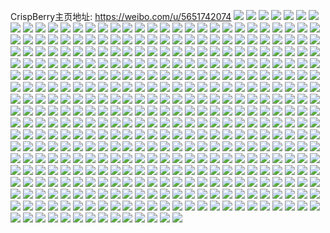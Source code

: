 CrispBerry主页地址: https://weibo.com/u/5651742074 
![](https://wx4.sinaimg.cn/mw2000/006au8iely1h9ftm3w1lrj319e19engh.jpg) 
![](https://wx4.sinaimg.cn/mw2000/006au8iely1h9ftm47kgoj30i30ildhe.jpg) 
![](https://wx4.sinaimg.cn/mw2000/006au8iely1h9ftm2gm10j30kr0krdih.jpg) 
![](https://wx4.sinaimg.cn/mw2000/006au8iely1h9ftm4joxqj30fq0m0q5p.jpg) 
![](https://wx4.sinaimg.cn/mw2000/006au8iely1h9asr30renj31ce1vr1kx.jpg) 
![](https://wx4.sinaimg.cn/mw2000/006au8iely1h9asr3n7cyj311e1gck77.jpg) 
![](https://wx4.sinaimg.cn/mw2000/006au8iely1h9asr45xftj30zb1dgtm9.jpg) 
![](https://wx4.sinaimg.cn/mw2000/006au8iely1h9asr4oxkij31fu1fux3r.jpg) 
![](https://wx4.sinaimg.cn/mw2000/006au8iely1h8u8cgrgv5j30n716b7fp.jpg) 
![](https://wx4.sinaimg.cn/mw2000/006au8iely1h8u8chsvr4j30r8124n6c.jpg) 
![](https://wx4.sinaimg.cn/mw2000/006au8iely1h8u8cgch76j30oe0oewlw.jpg) 
![](https://wx4.sinaimg.cn/mw2000/006au8iely1h8qpejd00ij30n70whah7.jpg) 
![](https://wx4.sinaimg.cn/mw2000/006au8iely1h8nkgng0dtj30h70uk78q.jpg) 
![](https://wx4.sinaimg.cn/mw2000/006au8iely1h8nkgon3xrj30u81hq1as.jpg) 
![](https://wx4.sinaimg.cn/mw2000/006au8iely1h8as2exr9rj30wt0wt7e1.jpg) 
![](https://wx4.sinaimg.cn/mw2000/006au8iely1h7s6axianpj31n41n44lx.jpg) 
![](https://wx4.sinaimg.cn/mw2000/006au8iely1h7s6aympwnj31cd2e21kx.jpg) 
![](https://wx4.sinaimg.cn/mw2000/006au8iely1h7s6aw2suuj31j925f1kx.jpg) 
![](https://wx4.sinaimg.cn/mw2000/006au8iely1h7ox0ghb6sj30ar0f2myn.jpg) 
![](https://wx4.sinaimg.cn/mw2000/006au8iely1h7ox0gvu5xj307o07oq3l.jpg) 
![](https://wx4.sinaimg.cn/mw2000/006au8iely1h7ox0h6u3oj30h10nuwj8.jpg) 
![](https://wx4.sinaimg.cn/mw2000/006au8iely1h6oubplg5sj30uv0uvdsg.jpg) 
![](https://wx4.sinaimg.cn/mw2000/006au8iely1h6oubrekkjj30hu0huac2.jpg) 
![](https://wx4.sinaimg.cn/mw2000/006au8iely1h67i9juwaqj30rp12sah3.jpg) 
![](https://wx4.sinaimg.cn/mw2000/006au8iely1h67i9k8jqhj30fs0s3q6j.jpg) 
![](https://wx4.sinaimg.cn/mw2000/006au8iely1h67i9jjnj1j30eu0qewi2.jpg) 
![](https://wx4.sinaimg.cn/mw2000/006au8iely1h67i9ktb1zj319z1sd1kx.jpg) 
![](https://wx4.sinaimg.cn/mw2000/006au8iely1h6316tutyaj31ye1yeqh8.jpg) 
![](https://wx4.sinaimg.cn/mw2000/006au8iely1h6316stw86j322h2w94qp.jpg) 
![](https://wx4.sinaimg.cn/mw2000/006au8iely1h6316uq8nlj320u2tzaq4.jpg) 
![](https://wx4.sinaimg.cn/mw2000/006au8iely1h6316vccs1j321e21etgk.jpg) 
![](https://wx4.sinaimg.cn/mw2000/006au8iely1h533vc02h7j30ho0vf0xp.jpg) 
![](https://wx4.sinaimg.cn/mw2000/006au8iely1h4zk958vhqj30wt1mb4cv.jpg) 
![](https://wx4.sinaimg.cn/mw2000/006au8iely1h4zk95qsjkj31dm1dme04.jpg) 
![](https://wx4.sinaimg.cn/mw2000/006au8iely1h4ewhznuvej30i40pddlw.jpg) 
![](https://wx4.sinaimg.cn/mw2000/006au8iely1h4ewi0ep6jj30gy0gymzz.jpg) 
![](https://wx4.sinaimg.cn/mw2000/006au8iely1h4363v6m3yj30x21mrqgt.jpg) 
![](https://wx4.sinaimg.cn/mw2000/006au8iely1h4363voyq9j312i1hwqhw.jpg) 
![](https://wx4.sinaimg.cn/mw2000/006au8iely1h4363urutqj30wc199qct.jpg) 
![](https://wx4.sinaimg.cn/mw2000/006au8iely1h4363wid6ij30xq1nyao5.jpg) 
![](https://wx4.sinaimg.cn/mw2000/006au8iely1h3ns3gctaoj30hv0p1788.jpg) 
![](https://wx4.sinaimg.cn/mw2000/006au8iely1h3ibctap67j30vr18gn8h.jpg) 
![](https://wx4.sinaimg.cn/mw2000/006au8iely1h3ibcul5txj30hg0ofn13.jpg) 
![](https://wx4.sinaimg.cn/mw2000/006au8iely1h3etqnfj4rj317o1p54hm.jpg) 
![](https://wx4.sinaimg.cn/mw2000/006au8iely1h3etqoa3zlj31fm20b1kx.jpg) 
![](https://wx4.sinaimg.cn/mw2000/006au8iely1h3etqotcl5j31171g3qmz.jpg) 
![](https://wx4.sinaimg.cn/mw2000/006au8iely1h2whklamwfj30gx0nojvl.jpg) 
![](https://wx4.sinaimg.cn/mw2000/006au8iely1h2whklukh9j30o50xt7bi.jpg) 
![](https://wx4.sinaimg.cn/mw2000/006au8iely1h2whkmge2mj30ol0yfdl2.jpg) 
![](https://wx4.sinaimg.cn/mw2000/006au8iely1h1nixx58eqj30pe0zkjw9.jpg) 
![](https://wx4.sinaimg.cn/mw2000/006au8iely1h1nixxovyxj319o1rydx7.jpg) 
![](https://wx4.sinaimg.cn/mw2000/006au8iely1h1nixy6ifvj310b10b4bq.jpg) 
![](https://wx4.sinaimg.cn/mw2000/006au8iely1h1nixzco30j327932yqv5.jpg) 
![](https://wx4.sinaimg.cn/mw2000/006au8iely1h1l6fkhx1fj30mx120akr.jpg) 
![](https://wx4.sinaimg.cn/mw2000/006au8iely1h1kjl6ss93j312a12anau.jpg) 
![](https://wx4.sinaimg.cn/mw2000/006au8iely1h1kjl78jgoj30n80wi44o.jpg) 
![](https://wx4.sinaimg.cn/mw2000/006au8iely1h1kjl9n10cj31sv1svb29.jpg) 
![](https://wx4.sinaimg.cn/mw2000/006au8iely1h0cp2cf7fwj30yu1t1trc.jpg) 
![](https://wx4.sinaimg.cn/mw2000/006au8iely1h0cp2btysij31p727xkjl.jpg) 
![](https://wx4.sinaimg.cn/mw2000/006au8iely1h0cp2cxuglj314v1j3ww6.jpg) 
![](https://wx4.sinaimg.cn/mw2000/006au8iely1h0cp2dtfbhj316b1rtqqc.jpg) 
![](https://wx4.sinaimg.cn/mw2000/006au8iely1h0cp2exsaqj31nk2cakjl.jpg) 
![](https://wx4.sinaimg.cn/mw2000/006au8iely1h0cp2fl14yj318g18gqjl.jpg) 
![](https://wx4.sinaimg.cn/mw2000/006au8iely1h0cp2gh5htj31rf27gkjl.jpg) 
![](https://wx4.sinaimg.cn/mw2000/006au8iely1h0cp2h6vmuj31bb1ufnnj.jpg) 
![](https://wx4.sinaimg.cn/mw2000/006au8iely1h0cp2i6xgaj31oi266hdt.jpg) 
![](https://wx4.sinaimg.cn/mw2000/006au8iely1h0cp2iw7hfj314y14yk6r.jpg) 
![](https://wx4.sinaimg.cn/mw2000/006au8iely1h0cp2jwtjij31pw2g3npd.jpg) 
![](https://wx4.sinaimg.cn/mw2000/006au8iely1h0cp2krdgoj31fj1yt1kx.jpg) 
![](https://wx4.sinaimg.cn/mw2000/006au8iely1h0cp2lcpwbj31df1i7x1s.jpg) 
![](https://wx4.sinaimg.cn/mw2000/006au8iely1h0cp2lwu10j316o14vwtp.jpg) 
![](https://wx4.sinaimg.cn/mw2000/006au8iely1h029xpyqm5j31761k6qix.jpg) 
![](https://wx4.sinaimg.cn/mw2000/006au8iely1h029xpbn9rj318c1qp19w.jpg) 
![](https://wx4.sinaimg.cn/mw2000/006au8iely1h029xqshsgj31ap1wskc0.jpg) 
![](https://wx4.sinaimg.cn/mw2000/006au8iely1gztgnbcxxdj31do1xk1kx.jpg) 
![](https://wx4.sinaimg.cn/mw2000/006au8iely1gztgnc5uscj30vc17v140.jpg) 
![](https://wx4.sinaimg.cn/mw2000/006au8iely1gztgnal5l4j311i1gitlh.jpg) 
![](https://wx4.sinaimg.cn/mw2000/006au8iely1gzs0arajyvj308w0cgmy8.jpg) 
![](https://wx4.sinaimg.cn/mw2000/006au8iely1gzj1h7ghvej30xc3z2e81.jpg) 
![](https://wx4.sinaimg.cn/mw2000/006au8iely1gzj1h9gjowj30xc4a6npd.jpg) 
![](https://wx4.sinaimg.cn/mw2000/006au8iely1gze3bhk7mmj30sg0sgdmp.jpg) 
![](https://wx4.sinaimg.cn/mw2000/006au8iely1gze3bivrczj30qi1b4k0h.jpg) 
![](https://wx4.sinaimg.cn/mw2000/006au8iely1gzbqlejf7gj30x11mbana.jpg) 
![](https://wx4.sinaimg.cn/mw2000/006au8iely1gzbqlf14fhj30gg0t841j.jpg) 
![](https://wx4.sinaimg.cn/mw2000/006au8iely1gzbqle46upj30hn0opn1m.jpg) 
![](https://wx4.sinaimg.cn/mw2000/006au8iely1gzbqlfffi2j30la11uafg.jpg) 
![](https://wx4.sinaimg.cn/mw2000/006au8iely1gyviwrn963j30id0pqjtp.jpg) 
![](https://wx4.sinaimg.cn/mw2000/006au8iely1gyviws4ux8j30i10p9ad3.jpg) 
![](https://wx4.sinaimg.cn/mw2000/006au8iely1gyviwqx7s1j30jf0yjdld.jpg) 
![](https://wx4.sinaimg.cn/mw2000/006au8iely1gyviwst3fcj30no164agq.jpg) 
![](https://wx4.sinaimg.cn/mw2000/006au8iely1gytcb9uifoj30hb0o8acy.jpg) 
![](https://wx4.sinaimg.cn/mw2000/006au8iely1gytcba2xmkj309i0dcdh3.jpg) 
![](https://wx4.sinaimg.cn/mw2000/006au8iely1gytcb9hfozj30j60qu43i.jpg) 
![](https://wx4.sinaimg.cn/mw2000/006au8iely1gytcbaegc4j30hc0i8juq.jpg) 
![](https://wx4.sinaimg.cn/mw2000/006au8iely1gynexosbd7j313s2abx6p.jpg) 
![](https://wx4.sinaimg.cn/mw2000/006au8iely1gyeien9li3j311i1gidpr.jpg) 
![](https://wx4.sinaimg.cn/mw2000/006au8iely1gyeiemvjyjj30rs0rsweg.jpg) 
![](https://wx4.sinaimg.cn/mw2000/006au8iely1gyeienwybvj30rs0rsweg.jpg) 
![](https://wx4.sinaimg.cn/mw2000/006au8iely1gyeieo9wb4j30rg1ct477.jpg) 
![](https://wx4.sinaimg.cn/mw2000/006au8iely1gyc3fwfnroj30i40pd439.jpg) 
![](https://wx4.sinaimg.cn/mw2000/006au8iely1gyc3fw0a8kj30yn1ciws9.jpg) 
![](https://wx4.sinaimg.cn/mw2000/006au8iely1gy9s3ofsyhj30t81fy14f.jpg) 
![](https://wx4.sinaimg.cn/mw2000/006au8iely1gy9s3o1ucjj30rw13179y.jpg) 
![](https://wx4.sinaimg.cn/mw2000/006au8iely1gy3x129ty3j311r11rwrt.jpg) 
![](https://wx4.sinaimg.cn/mw2000/006au8iely1gy3x11s32aj30xx0xxtlt.jpg) 
![](https://wx4.sinaimg.cn/mw2000/006au8iely1gy3x12thdoj3155155wvs.jpg) 
![](https://wx4.sinaimg.cn/mw2000/006au8iely1gy3x138a5kj30so17s4ak.jpg) 
![](https://wx4.sinaimg.cn/mw2000/006au8iely1gxrdw24alyj317u1pd4m6.jpg) 
![](https://wx4.sinaimg.cn/mw2000/006au8iely1gxrdw2u5pmj313r1jnqgg.jpg) 
![](https://wx4.sinaimg.cn/mw2000/006au8iely1gxrdw3iputj316p1nstpm.jpg) 
![](https://wx4.sinaimg.cn/mw2000/006au8iely1gxrdw1lqd6j31681n1niu.jpg) 
![](https://wx4.sinaimg.cn/mw2000/006au8iely1gxpb7r774zj30l40l4jsm.jpg) 
![](https://wx4.sinaimg.cn/mw2000/006au8iely1gxpb7rmhzij30wn19pqdi.jpg) 
![](https://wx4.sinaimg.cn/mw2000/006au8iely1gxo3yhp2kij30fg0lm780.jpg) 
![](https://wx4.sinaimg.cn/mw2000/006au8iely1gxo3yi2xryj30h20nwjvm.jpg) 
![](https://wx4.sinaimg.cn/mw2000/006au8iely1gxj9r1jhdyj30rf12edpr.jpg) 
![](https://wx4.sinaimg.cn/mw2000/006au8iely1gxj9r2e0v2j31qg2ffkjl.jpg) 
![](https://wx4.sinaimg.cn/mw2000/006au8iely1gxj9r2xw08j30om0ygwmc.jpg) 
![](https://wx4.sinaimg.cn/mw2000/006au8iely1gxj9r3kccmj316z24f7wh.jpg) 
![](https://wx4.sinaimg.cn/mw2000/006au8iely1gxj9r4sbm6j30ng0wtn46.jpg) 
![](https://wx4.sinaimg.cn/mw2000/006au8iely1gxj9r5lttwj30q61ai14b.jpg) 
![](https://wx4.sinaimg.cn/mw2000/006au8iely1gxj9r60yxyj30vw1kqh1n.jpg) 
![](https://wx4.sinaimg.cn/mw2000/006au8iely1gxj9r72pnuj31l82tuqv5.jpg) 
![](https://wx4.sinaimg.cn/mw2000/006au8iely1gxi51r9nmhj30kl10mjyc.jpg) 
![](https://wx4.sinaimg.cn/mw2000/006au8iely1gxi51rzjiij30pg199gz8.jpg) 
![](https://wx4.sinaimg.cn/mw2000/006au8iely1gxi51sjqcpj30om18t13m.jpg) 
![](https://wx4.sinaimg.cn/mw2000/006au8iely1gxi51qs515j30y40y4th1.jpg) 
![](https://wx4.sinaimg.cn/mw2000/006au8iely1gxgynq1jhsj30en0kignt.jpg) 
![](https://wx4.sinaimg.cn/mw2000/006au8iely1gxgynqjmfsj30vc1jptkp.jpg) 
![](https://wx4.sinaimg.cn/mw2000/006au8iely1gxgynplw67j30rk12ln6y.jpg) 
![](https://wx4.sinaimg.cn/mw2000/006au8iely1gxfkgwaimvj30xl1b0qrp.jpg) 
![](https://wx4.sinaimg.cn/mw2000/006au8iely1gxfkgx1dgxj31171g219a.jpg) 
![](https://wx4.sinaimg.cn/mw2000/006au8iely1gxfkgxwiizj30qv11n48v.jpg) 
![](https://wx4.sinaimg.cn/mw2000/006au8iely1gxfkgykx03j30qy1bwdut.jpg) 
![](https://wx4.sinaimg.cn/mw2000/006au8iely1gwv74n0rrmj30my06z74y.jpg) 
![](https://wx4.sinaimg.cn/mw2000/006au8iely1gwv74nag21j30mz0jx0us.jpg) 
![](https://wx4.sinaimg.cn/mw2000/006au8iely1gwv74nftoyj30n005ymxl.jpg) 
![](https://wx4.sinaimg.cn/mw2000/006au8iely1gwv74o0gqyj30mz0v8wh7.jpg) 
![](https://wx4.sinaimg.cn/mw2000/006au8iely1gwv74odukjj30mz0b1my5.jpg) 
![](https://wx4.sinaimg.cn/mw2000/006au8iely1gwv74oqpuxj315o2q5dv2.jpg) 
![](https://wx4.sinaimg.cn/mw2000/006au8iely1gwv74p0elyj30mz0cfac0.jpg) 
![](https://wx4.sinaimg.cn/mw2000/006au8iely1gwv74mkb5lj30n014742l.jpg) 
![](https://wx4.sinaimg.cn/mw2000/006au8iely1gwv74p88imj30mz0mdjtx.jpg) 
![](https://wx4.sinaimg.cn/mw2000/006au8iely1gwov9qbd51j30v51jendc.jpg) 
![](https://wx4.sinaimg.cn/mw2000/006au8iely1gwjb0bhn84j31zj2s5b29.jpg) 
![](https://wx4.sinaimg.cn/mw2000/006au8iely1gwjb0cl6etj30w01ky7fn.jpg) 
![](https://wx4.sinaimg.cn/mw2000/006au8iely1gwjb0dmmc0j31421z7dxy.jpg) 
![](https://wx4.sinaimg.cn/mw2000/006au8iely1gwjb0f4jagj317b24zkg5.jpg) 
![](https://wx4.sinaimg.cn/mw2000/006au8iely1gwhayjkfdkj314i1kph9d.jpg) 
![](https://wx4.sinaimg.cn/mw2000/006au8iely1gwh7g37jw8j31hp2nk4qp.jpg) 
![](https://wx4.sinaimg.cn/mw2000/006au8iely1gwh7g4ab8jj311p1gunct.jpg) 
![](https://wx4.sinaimg.cn/mw2000/006au8iely1gwh7g57nqoj31j12puhdt.jpg) 
![](https://wx4.sinaimg.cn/mw2000/006au8iely1gwh7g64g7jj30t51fttp7.jpg) 
![](https://wx4.sinaimg.cn/mw2000/006au8iely1gw8uobin5nj31961r8dtv.jpg) 
![](https://wx4.sinaimg.cn/mw2000/006au8iely1gw8uoaz20fj30oq17z499.jpg) 
![](https://wx4.sinaimg.cn/mw2000/006au8iely1gw8uoc5xxyj30rm12njxc.jpg) 
![](https://wx4.sinaimg.cn/mw2000/006au8iely1gw8uocniaij30x71aiqc4.jpg) 
![](https://wx4.sinaimg.cn/mw2000/006au8iely1gw272l8j50j30hn0opag2.jpg) 
![](https://wx4.sinaimg.cn/mw2000/006au8iely1gw272lv73kj30z71qltp6.jpg) 
![](https://wx4.sinaimg.cn/mw2000/006au8iely1gw272mgra5j30ko10rdmm.jpg) 
![](https://wx4.sinaimg.cn/mw2000/006au8iely1gw272kuy5pj30ok0ye46d.jpg) 
![](https://wx4.sinaimg.cn/mw2000/006au8iely1gvicey9lblj61fm2094qp02.jpg) 
![](https://wx4.sinaimg.cn/mw2000/006au8iely1gvicf1e687j60xx1bh7lq02.jpg) 
![](https://wx4.sinaimg.cn/mw2000/006au8iely1gvicf3t3gtj60uy17bqgk02.jpg) 
![](https://wx4.sinaimg.cn/mw2000/006au8iely1gvicf6vwiaj612n1i4k6e02.jpg) 
![](https://wx4.sinaimg.cn/mw2000/006au8iely1gvi4gyqf2cj618m1qgwxd02.jpg) 
![](https://wx4.sinaimg.cn/mw2000/006au8iely1gvhf8gc303j615o3lk4in02.jpg) 
![](https://wx4.sinaimg.cn/mw2000/006au8iely1gvhf8gqj9fj60xc39uanw02.jpg) 
![](https://wx4.sinaimg.cn/mw2000/006au8iely1gvhf8ho29vj615o2qfh3a02.jpg) 
![](https://wx4.sinaimg.cn/mw2000/006au8iely1gvhf8i1ge7j315o2lk4bz.jpg) 
![](https://wx4.sinaimg.cn/mw2000/006au8iely1gvhf8ikrvoj615o2iwwqr02.jpg) 
![](https://wx4.sinaimg.cn/mw2000/006au8iely1gvh7hc7bzdj60d00ggdha02.jpg) 
![](https://wx4.sinaimg.cn/mw2000/006au8iely1gvh7hbwntzj60w01pqdsr02.jpg) 
![](https://wx4.sinaimg.cn/mw2000/006au8iely1gvh7hcrzhmj61cg1vthai02.jpg) 
![](https://wx4.sinaimg.cn/mw2000/006au8iely1gvh7hdewigj61641mzauk02.jpg) 
![](https://wx4.sinaimg.cn/mw2000/006au8iely1gvfunfzzwcj61km279tz802.jpg) 
![](https://wx4.sinaimg.cn/mw2000/006au8iely1gvfungvtayj60w8194dmn02.jpg) 
![](https://wx4.sinaimg.cn/mw2000/006au8iely1gvfunek7imj61eo1eoami02.jpg) 
![](https://wx4.sinaimg.cn/mw2000/006au8iely1gvfunhl2qbj61bn1ur7my02.jpg) 
![](https://wx4.sinaimg.cn/mw2000/006au8iely1gvf3f1ohrij60qx1bual202.jpg) 
![](https://wx4.sinaimg.cn/mw2000/006au8iely1gvf3f2dgraj60x71n0qmm02.jpg) 
![](https://wx4.sinaimg.cn/mw2000/006au8iely1gv7yltnrvdj60uy1j1wqe02.jpg) 
![](https://wx4.sinaimg.cn/mw2000/006au8iely1gv7yls69acj61441k6kjh02.jpg) 
![](https://wx4.sinaimg.cn/mw2000/006au8iely1gv3eifdlv8j60oh17idu602.jpg) 
![](https://wx4.sinaimg.cn/mw2000/006au8iely1gv3eikj84ij60li128dr602.jpg) 
![](https://wx4.sinaimg.cn/mw2000/006au8iely1gv3eiaa1jrj60q310jwnp02.jpg) 
![](https://wx4.sinaimg.cn/mw2000/006au8iely1gv3eimyiz7j60vk186k6o02.jpg) 
![](https://wx4.sinaimg.cn/mw2000/006au8iely1gv1xasq2uej60l30tjtd102.jpg) 
![](https://wx4.sinaimg.cn/mw2000/006au8iely1gv1xat4790j60i30w610702.jpg) 
![](https://wx4.sinaimg.cn/mw2000/006au8iely1gv1xatfp31j60sr0srteh02.jpg) 
![](https://wx4.sinaimg.cn/mw2000/006au8iely1gv1xats986j60kd0si43y02.jpg) 
![](https://wx4.sinaimg.cn/mw2000/006au8iely1guyyaun1lbj60kj10h46c02.jpg) 
![](https://wx4.sinaimg.cn/mw2000/006au8iely1guyyau9jkdj60ho0vgjzh02.jpg) 
![](https://wx4.sinaimg.cn/mw2000/006au8iely1guyyauz9icj60if0wu79a02.jpg) 
![](https://wx4.sinaimg.cn/mw2000/006au8iely1guyyaveqfoj60p018idpw02.jpg) 
![](https://wx4.sinaimg.cn/mw2000/006au8iely1gus48znqndj60p71230zi02.jpg) 
![](https://wx4.sinaimg.cn/mw2000/006au8iely1gus48zb63rj611v1vc7my02.jpg) 
![](https://wx4.sinaimg.cn/mw2000/006au8iely1guqw8fnhdtj60lp12k7ak02.jpg) 
![](https://wx4.sinaimg.cn/mw2000/006au8iely1guqw8gblccj619g19gkbt02.jpg) 
![](https://wx4.sinaimg.cn/mw2000/006au8iely1guqw8gx8saj61521lhqfz02.jpg) 
![](https://wx4.sinaimg.cn/mw2000/006au8iely1guqw8hqozuj60x01moqpi02.jpg) 
![](https://wx4.sinaimg.cn/mw2000/006au8iely1guoft4wzkzj61nl2qakjl02.jpg) 
![](https://wx4.sinaimg.cn/mw2000/006au8iely1guoft5mxsvj60yh1pdgxa02.jpg) 
![](https://wx4.sinaimg.cn/mw2000/006au8iely1guoft426q8j60uh16oqaq02.jpg) 
![](https://wx4.sinaimg.cn/mw2000/006au8iely1guoft6cvzoj61gq2lq4qp02.jpg) 
![](https://wx4.sinaimg.cn/mw2000/006au8iely1gumxsncofpj60nk0rd46002.jpg) 
![](https://wx4.sinaimg.cn/mw2000/006au8iely1gumxso2k1dj60xw1o91kx02.jpg) 
![](https://wx4.sinaimg.cn/mw2000/006au8iely1guieu49epwj61mh29vhdt02.jpg) 
![](https://wx4.sinaimg.cn/mw2000/006au8iely1guieu59lm7j60s11dtdwe02.jpg) 
![](https://wx4.sinaimg.cn/mw2000/006au8iely1guieu34mwuj61481kc7r402.jpg) 
![](https://wx4.sinaimg.cn/mw2000/006au8iely1guieu6qc6yj61ot304npd02.jpg) 
![](https://wx4.sinaimg.cn/mw2000/006au8iely1guh4a9w2a0j61nk2bftwl02.jpg) 
![](https://wx4.sinaimg.cn/mw2000/006au8iely1guh4a8ywgtj61et1z6tvo02.jpg) 
![](https://wx4.sinaimg.cn/mw2000/006au8iely1guexdvgnb8j60tp1gsdmn02.jpg) 
![](https://wx4.sinaimg.cn/mw2000/006au8iely1guexduai08j61bk2cmnn402.jpg) 
![](https://wx4.sinaimg.cn/mw2000/006au8iely1guexdw3zoej60uo1ijna102.jpg) 
![](https://wx4.sinaimg.cn/mw2000/006au8iely1guexdwt1clj61e42h3kd202.jpg) 
![](https://wx4.sinaimg.cn/mw2000/006au8iely1gubls9wsc2j61jc25j1hz02.jpg) 
![](https://wx4.sinaimg.cn/mw2000/006au8iely1gubls8ztgbj60p20z30zc02.jpg) 
![](https://wx4.sinaimg.cn/mw2000/006au8iely1gublsb4eotj61kp26p4qp02.jpg) 
![](https://wx4.sinaimg.cn/mw2000/006au8iely1gublsc8icuj612l1i1an302.jpg) 
![](https://wx4.sinaimg.cn/mw2000/006au8iely1guahd52wp5j618a1pz4fv02.jpg) 
![](https://wx4.sinaimg.cn/mw2000/006au8iely1guahd3fqbwj60za1degwa02.jpg) 
![](https://wx4.sinaimg.cn/mw2000/006au8iely1guahd6wd2sj61cz1wk4lf02.jpg) 
![](https://wx4.sinaimg.cn/mw2000/006au8iely1guahd7i2o4j613h1j94da02.jpg) 
![](https://wx4.sinaimg.cn/mw2000/006au8iely1guahd65febj61li28i1kx02.jpg) 
![](https://wx4.sinaimg.cn/mw2000/006au8iely1guahd4c0zij61ej1yqayp02.jpg) 
![](https://wx4.sinaimg.cn/mw2000/006au8iely1guahd8twh2j61ex1zax5802.jpg) 
![](https://wx4.sinaimg.cn/mw2000/006au8iely1guahd83v1ej617f1os7mw02.jpg) 
![](https://wx4.sinaimg.cn/mw2000/006au8iely1guahd2xcr4j617z1pk1be02.jpg) 
![](https://wx4.sinaimg.cn/mw2000/006au8iely1gu63rzzm21j30pj0zqgr2.jpg) 
![](https://wx4.sinaimg.cn/mw2000/006au8iely1gu63rzigq2j30tu15r466.jpg) 
![](https://wx4.sinaimg.cn/mw2000/006au8iely1gu63s0j2z3j30fr0s0gp1.jpg) 
![](https://wx4.sinaimg.cn/mw2000/006au8iely1gu63s11tnmj30xh1awajt.jpg) 
![](https://wx4.sinaimg.cn/mw2000/006au8iely1gtphtqcfi2j31xc2p2npd.jpg) 
![](https://wx4.sinaimg.cn/mw2000/006au8iely1gtu6eiscq3j310u1m9gzw.jpg) 
![](https://wx4.sinaimg.cn/mw2000/006au8iely1gtnf8azd3dj30z21qcws7.jpg) 
![](https://wx4.sinaimg.cn/mw2000/006au8iely1gtnf89qa8ej30z11qc15c.jpg) 
![](https://wx4.sinaimg.cn/mw2000/006au8iely1gtnf8bo44fj31cd1vpnft.jpg) 
![](https://wx4.sinaimg.cn/mw2000/006au8iely1gtm82zv139j30vc1f6k77.jpg) 
![](https://wx4.sinaimg.cn/mw2000/006au8iely1gtm830f3z0j30zn1dwakf.jpg) 
![](https://wx4.sinaimg.cn/mw2000/006au8iely1gtm82zakhvj30zq1ri7jb.jpg) 
![](https://wx4.sinaimg.cn/mw2000/006au8iely1gtm830sbvqj30n815bafc.jpg) 
![](https://wx4.sinaimg.cn/mw2000/006au8iely1gtkrm5jb2oj31ik284x2e.jpg) 
![](https://wx4.sinaimg.cn/mw2000/006au8iely1gtkrm6kz2aj31rx1rx7sj.jpg) 
![](https://wx4.sinaimg.cn/mw2000/006au8iely1gtkrm7s0hkj31my2l97wh.jpg) 
![](https://wx4.sinaimg.cn/mw2000/006au8iely1gtkrm4dykjj315z1msaz4.jpg) 
![](https://wx4.sinaimg.cn/mw2000/006au8iely1gtild7ei0gj30wt1md1bv.jpg) 
![](https://wx4.sinaimg.cn/mw2000/006au8iely1gtild80dg5j30nu0xejxf.jpg) 
![](https://wx4.sinaimg.cn/mw2000/006au8iely1gthamokkz8j31401404bx.jpg) 
![](https://wx4.sinaimg.cn/mw2000/006au8iely1gthamo3f29j310s1fik2b.jpg) 
![](https://wx4.sinaimg.cn/mw2000/006au8iely1gtgkg05ku1j319k1ru1iu.jpg) 
![](https://wx4.sinaimg.cn/mw2000/006au8iely1gtgkg2p66tj31nt2bsb29.jpg) 
![](https://wx4.sinaimg.cn/mw2000/006au8iely1gtgkfz5br2j31b21twat1.jpg) 
![](https://wx4.sinaimg.cn/mw2000/006au8iely1gtgkg3slqvj31ma2ejhdt.jpg) 
![](https://wx4.sinaimg.cn/mw2000/006au8iely1gtd40abqc6j31q72u0qv5.jpg) 
![](https://wx4.sinaimg.cn/mw2000/006au8iely1gtco99qx2uj30qg1b1tht.jpg) 
![](https://wx4.sinaimg.cn/mw2000/006au8iely1gtco9agy9oj314p20d1f8.jpg) 
![](https://wx4.sinaimg.cn/mw2000/006au8iely1gtc4vcqpobj319l1rv7n9.jpg) 
![](https://wx4.sinaimg.cn/mw2000/006au8iely1gtatyod7jxj31gy25fhdt.jpg) 
![](https://wx4.sinaimg.cn/mw2000/006au8iely1gtatyp8g99j312i1ow1cr.jpg) 
![](https://wx4.sinaimg.cn/mw2000/006au8iely1gt413wswmvj31c11v94qp.jpg) 
![](https://wx4.sinaimg.cn/mw2000/006au8iely1gt413w3qs6j30tj15bagn.jpg) 
![](https://wx4.sinaimg.cn/mw2000/006au8iely1gswgsol62nj31qs2mox6p.jpg) 
![](https://wx4.sinaimg.cn/mw2000/006au8iely1gsgdykf284j30mb0v8tbw.jpg) 
![](https://wx4.sinaimg.cn/mw2000/006au8iely1gsgdyl5yb3j30zz1g3tf4.jpg) 
![](https://wx4.sinaimg.cn/mw2000/006au8iely1gsf2p5kcbsj30zy1k6gym.jpg) 
![](https://wx4.sinaimg.cn/mw2000/006au8iely1gsf2p6oqnuj30zv1rr7jo.jpg) 
![](https://wx4.sinaimg.cn/mw2000/006au8iely1gsajbkxuzyj31jo2kytpv.jpg) 
![](https://wx4.sinaimg.cn/mw2000/006au8iely1gsajblu87ij30zd19fqac.jpg) 
![](https://wx4.sinaimg.cn/mw2000/006au8iely1gsajbnhddqj31a025c7wh.jpg) 
![](https://wx4.sinaimg.cn/mw2000/006au8iely1gsajbhex8gj30xu1fxter.jpg) 
![](https://wx4.sinaimg.cn/mw2000/006au8iely1grzbhssxajj31l7283hdt.jpg) 
![](https://wx4.sinaimg.cn/mw2000/006au8iely1grzbhrkmwgj31gy27ze43.jpg) 
![](https://wx4.sinaimg.cn/mw2000/006au8iely1grvipufztuj31141fzjzh.jpg) 
![](https://wx4.sinaimg.cn/mw2000/006au8iely1grviptmft0j313y1z0dvh.jpg) 
![](https://wx4.sinaimg.cn/mw2000/006au8iely1grviogiihqj315y22lnc9.jpg) 
![](https://wx4.sinaimg.cn/mw2000/006au8iely1grtbizvziuj30vp1kdqez.jpg) 
![](https://wx4.sinaimg.cn/mw2000/006au8iely1grmgxzrer6j311t1v8h7e.jpg) 
![](https://wx4.sinaimg.cn/mw2000/006au8iely1grmgy0vyrzj31du2gmh53.jpg) 
![](https://wx4.sinaimg.cn/mw2000/006au8iely1grmgy1tuybj313j1yadpd.jpg) 
![](https://wx4.sinaimg.cn/mw2000/006au8iely1grmgy2ln4gj31aw2bdtr2.jpg) 
![](https://wx4.sinaimg.cn/mw2000/006au8iely1grj0hhr5ttj31801wnn7o.jpg) 
![](https://wx4.sinaimg.cn/mw2000/006au8iely1grj0hh0ljij30un18w79y.jpg) 
![](https://wx4.sinaimg.cn/mw2000/006au8iely1grat3mv4hij30sn143n2g.jpg) 
![](https://wx4.sinaimg.cn/mw2000/006au8iely1grat3mi2kbj314d1rf1d4.jpg) 
![](https://wx4.sinaimg.cn/mw2000/006au8iely1grat3nhmclj315k1qun9t.jpg) 
![](https://wx4.sinaimg.cn/mw2000/006au8iely1grat3o9m0oj30yf1c645j.jpg) 
![](https://wx4.sinaimg.cn/mw2000/006au8iely1gr5duu8iydj30uu1a7n2v.jpg) 
![](https://wx4.sinaimg.cn/mw2000/006au8iely1gr5duuom0ej30rd12bn1t.jpg) 
![](https://wx4.sinaimg.cn/mw2000/006au8iely1gr0r2gsex0j316b2381kx.jpg) 
![](https://wx4.sinaimg.cn/mw2000/006au8iely1gr0r2fv32tj310j1f5n88.jpg) 
![](https://wx4.sinaimg.cn/mw2000/006au8iely1gqsqb4c5dhj30qf110ai1.jpg) 
![](https://wx4.sinaimg.cn/mw2000/006au8iely1gqsqb2sfj3j31211h8aqm.jpg) 
![](https://wx4.sinaimg.cn/mw2000/006au8iely1gqkebmat4hj326831jhdt.jpg) 
![](https://wx4.sinaimg.cn/mw2000/006au8iely1gqkebkedwoj31761ogn74.jpg) 
![](https://wx4.sinaimg.cn/mw2000/006au8iely1gqazz4h9o5j30n01en7la.jpg) 
![](https://wx4.sinaimg.cn/mw2000/006au8iely1gqazz72y5oj30n01v11kx.jpg) 
![](https://wx4.sinaimg.cn/mw2000/006au8iely1gq5g20nt3jj310o1t9n9b.jpg) 
![](https://wx4.sinaimg.cn/mw2000/006au8iely1gq5g21ebpej30hm0oo0uc.jpg) 
![](https://wx4.sinaimg.cn/mw2000/006au8iely1gq4gj62rh8j30r411ydn5.jpg) 
![](https://wx4.sinaimg.cn/mw2000/006au8iely1gq4gj6hwrhj30je0r5q58.jpg) 
![](https://wx4.sinaimg.cn/mw2000/006au8iely1gq34fs1ccij30n010a4ad.jpg) 
![](https://wx4.sinaimg.cn/mw2000/006au8iely1gq34fsaxfmj30n0143nc6.jpg) 
![](https://wx4.sinaimg.cn/mw2000/006au8iely1gq34ftbq33j30n00rmwo5.jpg) 
![](https://wx4.sinaimg.cn/mw2000/006au8iely1gq34fshnjfj30n00x6wqz.jpg) 
![](https://wx4.sinaimg.cn/mw2000/006au8iely1gq34ftro31j31871s1198.jpg) 
![](https://wx4.sinaimg.cn/mw2000/006au8iely1gq34ft1n0lj30n00m3dof.jpg) 
![](https://wx4.sinaimg.cn/mw2000/006au8iely1gpxbtl925dj312f1wbqgu.jpg) 
![](https://wx4.sinaimg.cn/mw2000/006au8iely1gpxbtk2ucbj31211vmk67.jpg) 
![](https://wx4.sinaimg.cn/mw2000/006au8iely1gpo9emwb2rj30wa1lethv.jpg) 
![](https://wx4.sinaimg.cn/mw2000/006au8iely1gpo9enh6v1j30l511l0y2.jpg) 
![](https://wx4.sinaimg.cn/mw2000/006au8iely1gpmtcg5nayj316s2647wh.jpg) 
![](https://wx4.sinaimg.cn/mw2000/006au8iely1gpmtcgmwryj31bf1uenni.jpg) 
![](https://wx4.sinaimg.cn/mw2000/006au8iely1gpmtchahmoj317m25k4qp.jpg) 
![](https://wx4.sinaimg.cn/mw2000/006au8iely1gpmtcfgy8jj31l82tqhdu.jpg) 
![](https://wx4.sinaimg.cn/mw2000/006au8iely1gpib5jorq6j30vh1jyws4.jpg) 
![](https://wx4.sinaimg.cn/mw2000/006au8iely1gpib5imgokj31b92c0e81.jpg) 
![](https://wx4.sinaimg.cn/mw2000/006au8iely1gpib5k0i1jj30ng15otcu.jpg) 
![](https://wx4.sinaimg.cn/mw2000/006au8iely1gpib5ktwhhj314a1q84j0.jpg) 
![](https://wx4.sinaimg.cn/mw2000/006au8iely1gp8st43moij31sq2im1kx.jpg) 
![](https://wx4.sinaimg.cn/mw2000/006au8iely1gp8st1nzm0j31821poamb.jpg) 
![](https://wx4.sinaimg.cn/mw2000/006au8iely1gp8st4uqwpj30v70v7427.jpg) 
![](https://wx4.sinaimg.cn/mw2000/006au8iely1gp8st5wtvjj31ik24du0x.jpg) 
![](https://wx4.sinaimg.cn/mw2000/006au8iely1gp27md39duj31pi2f7npe.jpg) 
![](https://wx4.sinaimg.cn/mw2000/006au8iely1gp27meru60j31jt2654qp.jpg) 
![](https://wx4.sinaimg.cn/mw2000/006au8iely1goymtfo6olj31lz2ce7wh.jpg) 
![](https://wx4.sinaimg.cn/mw2000/006au8iely1goymthq1srj31ee1y0aqo.jpg) 
![](https://wx4.sinaimg.cn/mw2000/006au8iely1goymtj3sojj31oj1u8e40.jpg) 
![](https://wx4.sinaimg.cn/mw2000/006au8iely1goymtk31wtj31i122o1kx.jpg) 
![](https://wx4.sinaimg.cn/mw2000/006au8iely1goymte16cjj31jg21c4qp.jpg) 
![](https://wx4.sinaimg.cn/mw2000/006au8iely1goymtl419cj31dz259h5s.jpg) 
![](https://wx4.sinaimg.cn/mw2000/006au8iely1gom09zsh25j316c1q6wnj.jpg) 
![](https://wx4.sinaimg.cn/mw2000/006au8iely1gom0a1s57ij31eo26c1kx.jpg) 
![](https://wx4.sinaimg.cn/mw2000/006au8iely1gom0a4jifkj325i340qv6.jpg) 
![](https://wx4.sinaimg.cn/mw2000/006au8iely1gom0a6ddokj31dl29me81.jpg) 
![](https://wx4.sinaimg.cn/mw2000/006au8iely1gojttaqfzsj30my185wkw.jpg) 
![](https://wx4.sinaimg.cn/mw2000/006au8iely1gojttgddp3j30n01vfk4f.jpg) 
![](https://wx4.sinaimg.cn/mw2000/006au8iely1gojttcxg3wj30n01uuk0l.jpg) 
![](https://wx4.sinaimg.cn/mw2000/006au8iely1gojtt8kmnwj30n01nzak5.jpg) 
![](https://wx4.sinaimg.cn/mw2000/006au8iely1gojttduvgdj30n021pwrf.jpg) 
![](https://wx4.sinaimg.cn/mw2000/006au8iely1gof7xrhlf8j30n01p7n1u.jpg) 
![](https://wx4.sinaimg.cn/mw2000/006au8iely1gof7xs2xioj30n01rxq9i.jpg) 
![](https://wx4.sinaimg.cn/mw2000/006au8iely1gof7xsl7qsj30n01r710i.jpg) 
![](https://wx4.sinaimg.cn/mw2000/006au8iely1gof7xtcwjcj30n01ni46b.jpg) 
![](https://wx4.sinaimg.cn/mw2000/006au8iely1gof7xuf3oij30n01w0dru.jpg) 
![](https://wx4.sinaimg.cn/mw2000/006au8iely1gobsnmurtbj30n01oh79o.jpg) 
![](https://wx4.sinaimg.cn/mw2000/006au8iely1gobsnn52xzj30n01t4456.jpg) 
![](https://wx4.sinaimg.cn/mw2000/006au8iely1gobsnmlulqj30n01vyteu.jpg) 
![](https://wx4.sinaimg.cn/mw2000/006au8iely1gobsnnj4i4j30n01q60y7.jpg) 
![](https://wx4.sinaimg.cn/mw2000/006au8iely1gobsnof316j30n026fth6.jpg) 
![](https://wx4.sinaimg.cn/mw2000/006au8iely1go1zoq9cmdj30n01s0gs6.jpg) 
![](https://wx4.sinaimg.cn/mw2000/006au8iely1go1zopu6e5j30n01efjwi.jpg) 
![](https://wx4.sinaimg.cn/mw2000/006au8iely1go1zoqo81zj30n01hy79e.jpg) 
![](https://wx4.sinaimg.cn/mw2000/006au8iely1go1zorm723j30n01jtgql.jpg) 
![](https://wx4.sinaimg.cn/mw2000/006au8iely1gnqxv95g22j30n01xv119.jpg) 
![](https://wx4.sinaimg.cn/mw2000/006au8iely1gnpt45oaa4j30n03z87kj.jpg) 
![](https://wx4.sinaimg.cn/mw2000/006au8iely1gnpt463yjlj30n04lph33.jpg) 
![](https://wx4.sinaimg.cn/mw2000/006au8iely1gnpt454h3hj30n030p13n.jpg) 
![](https://wx4.sinaimg.cn/mw2000/006au8iely1gnqce5mkdoj30n044caog.jpg) 
![](https://wx4.sinaimg.cn/mw2000/006au8iely1gnmyl814p0j30n014twlm.jpg) 
![](https://wx4.sinaimg.cn/mw2000/006au8iely1gnmyl8n34cj30n0151tci.jpg) 
![](https://wx4.sinaimg.cn/mw2000/006au8iely1gnmyl9etgjj30n014w46a.jpg) 
![](https://wx4.sinaimg.cn/mw2000/006au8iely1gnmyla3s84j30n00xcwgq.jpg) 
![](https://wx4.sinaimg.cn/mw2000/006au8iely1gnmylahkhyj30n00txgp1.jpg) 
![](https://wx4.sinaimg.cn/mw2000/006au8iely1gnmylaw8e4j30n00tcac6.jpg) 
![](https://wx4.sinaimg.cn/mw2000/006au8iely1gnkvitmv0zj30n00q1n1f.jpg) 
![](https://wx4.sinaimg.cn/mw2000/006au8iely1gnkvitv9mzj30n00kqwga.jpg) 
![](https://wx4.sinaimg.cn/mw2000/006au8iely1gnkviu1c2wj30n00m3q5s.jpg) 
![](https://wx4.sinaimg.cn/mw2000/006au8iely1gnkviua973j30n00jsgos.jpg) 
![](https://wx4.sinaimg.cn/mw2000/006au8iely1gnkviukoafj30n00tzwl0.jpg) 
![](https://wx4.sinaimg.cn/mw2000/006au8iely1gnkvitfatrj30n00fr407.jpg) 
![](https://wx4.sinaimg.cn/mw2000/006au8iely1gnf8eipu7rj30n01t7k80.jpg) 
![](https://wx4.sinaimg.cn/mw2000/006au8iely1gnf8elw032j30n01ontvo.jpg) 
![](https://wx4.sinaimg.cn/mw2000/006au8iely1gnf8emmo1pj30n01vottb.jpg) 
![](https://wx4.sinaimg.cn/mw2000/006au8iely1gnf8epoaznj32c033y7wi.jpg) 
![](https://wx4.sinaimg.cn/mw2000/006au8iely1gnf8eo3j12j30n01amqgr.jpg) 
![](https://wx4.sinaimg.cn/mw2000/006au8iely1gnf8etl2jsj32c033ynpe.jpg) 
![](https://wx4.sinaimg.cn/mw2000/006au8iely1gndpbvgjpyj30n00sxac0.jpg) 
![](https://wx4.sinaimg.cn/mw2000/006au8iely1gndpbvp2qlj30n00twaca.jpg) 
![](https://wx4.sinaimg.cn/mw2000/006au8iely1gndpbv73oaj30n014w78b.jpg) 
![](https://wx4.sinaimg.cn/mw2000/006au8iely1gndpbusnobj30n011wtbm.jpg) 
![](https://wx4.sinaimg.cn/mw2000/006au8iely1gndpbuhld9j30rs0m878o.jpg) 
![](https://wx4.sinaimg.cn/mw2000/006au8iely1gndpbuz03rj30n014rjuu.jpg) 
![](https://wx4.sinaimg.cn/mw2000/006au8iely1gmr0akiw4cj31kv1kv4qp.jpg) 
![](https://wx4.sinaimg.cn/mw2000/006au8iely1gmr0ammyo5j318x25je81.jpg) 
![](https://wx4.sinaimg.cn/mw2000/006au8iely1gmg31vcv4cj30n013n0ut.jpg) 
![](https://wx4.sinaimg.cn/mw2000/006au8iely1gmg31vk76bj30n013vtay.jpg) 
![](https://wx4.sinaimg.cn/mw2000/006au8iely1gmg31vsf29j30n011ljtg.jpg) 
![](https://wx4.sinaimg.cn/mw2000/006au8iely1gmg31vzs0ej30n011vwgl.jpg) 
![](https://wx4.sinaimg.cn/mw2000/006au8iely1gmg31wc85tj30u00u0q74.jpg) 
![](https://wx4.sinaimg.cn/mw2000/006au8iely1gmg31wkk3rj30n00yb0uk.jpg) 
![](https://wx4.sinaimg.cn/mw2000/006au8iely1gmg31wp998j30n012njto.jpg) 
![](https://wx4.sinaimg.cn/mw2000/006au8iely1gmg31wu2rjj30n00ydmyt.jpg) 
![](https://wx4.sinaimg.cn/mw2000/006au8iely1gmg31x0ni5j30n00jjaau.jpg) 
![](https://wx4.sinaimg.cn/mw2000/006au8iely1gm7h7xf78tj30mz0x9x1h.jpg) 
![](https://wx4.sinaimg.cn/mw2000/006au8iely1gm2ds8zjqnj31fe1zy4qp.jpg) 
![](https://wx4.sinaimg.cn/mw2000/006au8iely1h32zov78qhj31vl2mp4qq.jpg) 
![](https://wx4.sinaimg.cn/mw2000/006au8iely1h32zowgvegj310u1tiqm3.jpg) 
![](https://wx4.sinaimg.cn/mw2000/006au8iely1h32zow1e53j314w1l97wh.jpg) 
![](https://wx4.sinaimg.cn/mw2000/006au8iely1h32zoxo2vbj314h1ko7qs.jpg) 
![](https://wx4.sinaimg.cn/mw2000/006au8iely1gjx5lj3c3aj31st31lqv7.jpg) 
![](https://wx4.sinaimg.cn/mw2000/006au8iely1gnl1qhh3boj30sm14a7ci.jpg) 
![](https://wx4.sinaimg.cn/mw2000/006au8iely1gl53q7h6lzj30u119bqfv.jpg) 
![](https://wx4.sinaimg.cn/mw2000/006au8iely1gicmshhsfhj31po2hcu0x.jpg) 
![](https://wx4.sinaimg.cn/mw2000/006au8iely1gl0m9oi9b9j32bm2bm1l3.jpg) 
![](https://wx4.sinaimg.cn/mw2000/006au8iely1gl0m9pnaqjj31111f34lu.jpg) 
![](https://wx4.sinaimg.cn/mw2000/006au8iely1ggpnmqii2jj3275275x6p.jpg) 
![](https://wx4.sinaimg.cn/mw2000/006au8iely1ggpnmpy56sj30xh10qdtk.jpg) 
![](https://wx4.sinaimg.cn/mw2000/006au8iely1gfr1kesssnj31dn1mqkjn.jpg) 
![](https://wx4.sinaimg.cn/mw2000/006au8iely1gewkzs0cipj318p13t15v.jpg) 
![](https://wx4.sinaimg.cn/mw2000/006au8iely1gewkzqeju0j32c02c01kz.jpg) 
![](https://wx4.sinaimg.cn/mw2000/006au8iely1gewkzr8vvjj327o27oe81.jpg) 
![](https://wx4.sinaimg.cn/mw2000/006au8iely1gewkzteazgj32c02c07wi.jpg) 
![](https://wx4.sinaimg.cn/mw2000/006au8iely1gedah2we0tj31ad1sshdt.jpg) 
![](https://wx4.sinaimg.cn/mw2000/006au8iely1gedah3vaxwj31cn1hp4l3.jpg) 
![](https://wx4.sinaimg.cn/mw2000/006au8iely1ge42ihdie1j32c02c0npe.jpg) 
![](https://wx4.sinaimg.cn/mw2000/006au8iely1gdy3pjq1l1j31ly1lynjg.jpg) 
![](https://wx4.sinaimg.cn/mw2000/006au8iely1gbiaxp13chj30n02mq1ky.jpg) 
![](https://wx4.sinaimg.cn/mw2000/006au8iely1gbh93fsukuj323u23ukjn.jpg) 
![](https://wx4.sinaimg.cn/mw2000/006au8iely1gbh93eg9fsj31fg1fg1kx.jpg) 
